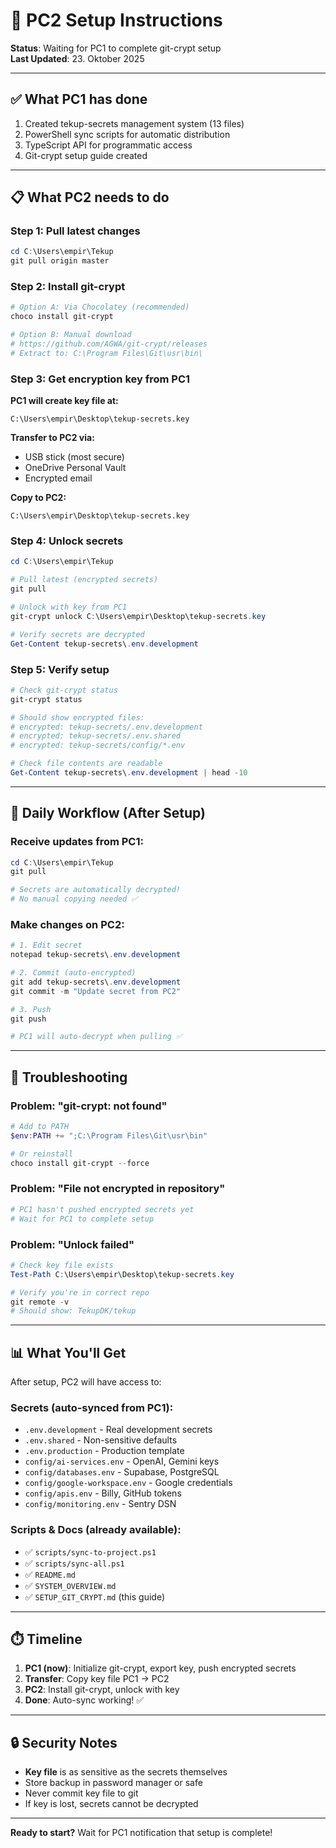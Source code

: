 # 🔐 PC2 Setup Instructions

**Status**: Waiting for PC1 to complete git-crypt setup  
**Last Updated**: 23. Oktober 2025

---

## ✅ What PC1 has done

1. Created tekup-secrets management system (13 files)
2. PowerShell sync scripts for automatic distribution
3. TypeScript API for programmatic access
4. Git-crypt setup guide created

---

## 📋 What PC2 needs to do

### **Step 1: Pull latest changes**
```powershell
cd C:\Users\empir\Tekup
git pull origin master
```

### **Step 2: Install git-crypt**
```powershell
# Option A: Via Chocolatey (recommended)
choco install git-crypt

# Option B: Manual download
# https://github.com/AGWA/git-crypt/releases
# Extract to: C:\Program Files\Git\usr\bin\
```

### **Step 3: Get encryption key from PC1**

**PC1 will create key file at:**
```
C:\Users\empir\Desktop\tekup-secrets.key
```

**Transfer to PC2 via:**
- USB stick (most secure)
- OneDrive Personal Vault
- Encrypted email

**Copy to PC2:**
```
C:\Users\empir\Desktop\tekup-secrets.key
```

### **Step 4: Unlock secrets**
```powershell
cd C:\Users\empir\Tekup

# Pull latest (encrypted secrets)
git pull

# Unlock with key from PC1
git-crypt unlock C:\Users\empir\Desktop\tekup-secrets.key

# Verify secrets are decrypted
Get-Content tekup-secrets\.env.development
```

### **Step 5: Verify setup**
```powershell
# Check git-crypt status
git-crypt status

# Should show encrypted files:
# encrypted: tekup-secrets/.env.development
# encrypted: tekup-secrets/.env.shared
# encrypted: tekup-secrets/config/*.env

# Check file contents are readable
Get-Content tekup-secrets\.env.development | head -10
```

---

## 🔄 Daily Workflow (After Setup)

### Receive updates from PC1:
```powershell
cd C:\Users\empir\Tekup
git pull

# Secrets are automatically decrypted!
# No manual copying needed ✅
```

### Make changes on PC2:
```powershell
# 1. Edit secret
notepad tekup-secrets\.env.development

# 2. Commit (auto-encrypted)
git add tekup-secrets\.env.development
git commit -m "Update secret from PC2"

# 3. Push
git push

# PC1 will auto-decrypt when pulling ✅
```

---

## 🚨 Troubleshooting

### Problem: "git-crypt: not found"
```powershell
# Add to PATH
$env:PATH += ";C:\Program Files\Git\usr\bin"

# Or reinstall
choco install git-crypt --force
```

### Problem: "File not encrypted in repository"
```powershell
# PC1 hasn't pushed encrypted secrets yet
# Wait for PC1 to complete setup
```

### Problem: "Unlock failed"
```powershell
# Check key file exists
Test-Path C:\Users\empir\Desktop\tekup-secrets.key

# Verify you're in correct repo
git remote -v
# Should show: TekupDK/tekup
```

---

## 📊 What You'll Get

After setup, PC2 will have access to:

### Secrets (auto-synced from PC1):
- `.env.development` - Real development secrets
- `.env.shared` - Non-sensitive defaults
- `.env.production` - Production template
- `config/ai-services.env` - OpenAI, Gemini keys
- `config/databases.env` - Supabase, PostgreSQL
- `config/google-workspace.env` - Google credentials
- `config/apis.env` - Billy, GitHub tokens
- `config/monitoring.env` - Sentry DSN

### Scripts & Docs (already available):
- ✅ `scripts/sync-to-project.ps1`
- ✅ `scripts/sync-all.ps1`
- ✅ `README.md`
- ✅ `SYSTEM_OVERVIEW.md`
- ✅ `SETUP_GIT_CRYPT.md` (this guide)

---

## ⏱️ Timeline

1. **PC1 (now)**: Initialize git-crypt, export key, push encrypted secrets
2. **Transfer**: Copy key file PC1 → PC2
3. **PC2**: Install git-crypt, unlock with key
4. **Done**: Auto-sync working! ✅

---

## 🔒 Security Notes

- **Key file** is as sensitive as the secrets themselves
- Store backup in password manager or safe
- Never commit key file to git
- If key is lost, secrets cannot be decrypted

---

**Ready to start?** Wait for PC1 notification that setup is complete!
